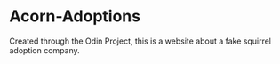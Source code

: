 # Acorn-Adoptions
Created through the Odin Project, this is a website about a fake squirrel adoption company.
